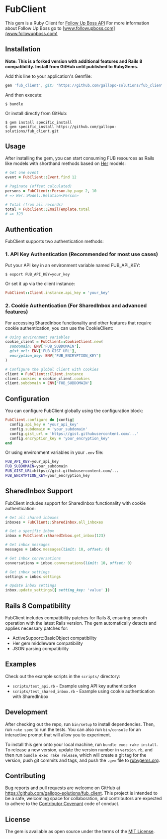 # FubClient

This gem is a Ruby Client for [Follow Up Boss API](https://api.followupboss.com/api-documentation/)
For more information about Follow Up Boss go to [www.followupboss.com](www.followupboss.com)

## Installation

**Note: This is a forked version with additional features and Rails 8 compatibility. Install from GitHub until published to RubyGems.**

Add this line to your application's Gemfile:

```ruby
gem 'fub_client', git: 'https://github.com/gallopo-solutions/fub_client.git'
```

And then execute:

    $ bundle

Or install directly from GitHub:

    $ gem install specific_install
    $ gem specific_install https://github.com/gallopo-solutions/fub_client.git

## Usage

After installing the gem, you can start consuming FUB resources as Rails like 
models with shorthand methods based on [Her](https://github.com/remiprev/her) 
models:

```ruby
# Get one event 
event = FubClient::Event.find 12

# Paginate (offset calculated)
persons = FubClient::Person.by_page 2, 10
# => Her::Model::Relation<Person>

# Total (from all records)
total = FubClient::EmailTemplate.total
# => 323
```

## Authentication

FubClient supports two authentication methods:

### 1. API Key Authentication (Recommended for most use cases)

Put your API key in an environment variable named FUB_API_KEY:
```bash
$ export FUB_API_KEY=your_key
```

Or set it up via the client instance:

```ruby
FubClient::Client.instance.api_key = 'your_key'
```

### 2. Cookie Authentication (For SharedInbox and advanced features)

For accessing SharedInbox functionality and other features that require cookie authentication, you can use the CookieClient:

```ruby
# Using environment variables
cookie_client = FubClient::CookieClient.new(
  subdomain: ENV['FUB_SUBDOMAIN'],
  gist_url: ENV['FUB_GIST_URL'],
  encryption_key: ENV['FUB_ENCRYPTION_KEY']
)

# Configure the global client with cookies
client = FubClient::Client.instance
client.cookies = cookie_client.cookies
client.subdomain = ENV['FUB_SUBDOMAIN']
```

## Configuration

You can configure FubClient globally using the configuration block:

```ruby
FubClient.configure do |config|
  config.api_key = 'your_api_key'
  config.subdomain = 'your_subdomain'
  config.gist_url = 'https://gist.githubusercontent.com/...'
  config.encryption_key = 'your_encryption_key'
end
```

Or using environment variables in your `.env` file:

```bash
FUB_API_KEY=your_api_key
FUB_SUBDOMAIN=your_subdomain
FUB_GIST_URL=https://gist.githubusercontent.com/...
FUB_ENCRYPTION_KEY=your_encryption_key
```

## SharedInbox Support

FubClient includes support for SharedInbox functionality with cookie authentication:

```ruby
# Get all shared inboxes
inboxes = FubClient::SharedInbox.all_inboxes

# Get a specific inbox
inbox = FubClient::SharedInbox.get_inbox(123)

# Get inbox messages
messages = inbox.messages(limit: 10, offset: 0)

# Get inbox conversations
conversations = inbox.conversations(limit: 10, offset: 0)

# Get inbox settings
settings = inbox.settings

# Update inbox settings
inbox.update_settings({ setting_key: 'value' })
```

## Rails 8 Compatibility

FubClient includes compatibility patches for Rails 8, ensuring smooth operation with the latest Rails version. The gem automatically detects and applies necessary patches for:

- ActiveSupport::BasicObject compatibility
- Her gem middleware compatibility
- JSON parsing compatibility

## Examples

Check out the example scripts in the `scripts/` directory:

- `scripts/test_api.rb` - Example using API key authentication
- `scripts/test_shared_inbox.rb` - Example using cookie authentication with SharedInbox

## Development

After checking out the repo, run `bin/setup` to install dependencies. Then, run `rake spec` to run the tests. You can also run `bin/console` for an interactive prompt that will allow you to experiment.

To install this gem onto your local machine, run `bundle exec rake install`. To release a new version, update the version number in `version.rb`, and then run `bundle exec rake release`, which will create a git tag for the version, push git commits and tags, and push the `.gem` file to [rubygems.org](https://rubygems.org).

## Contributing

Bug reports and pull requests are welcome on GitHub at https://github.com/gallopo-solutions/fub_client. This project is intended to be a safe, welcoming space for collaboration, and contributors are expected to adhere to the [Contributor Covenant](http://contributor-covenant.org) code of conduct.

## License

The gem is available as open source under the terms of the [MIT License](http://opensource.org/licenses/MIT).
